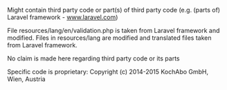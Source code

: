 Might contain third party code or part(s) of third party code
(e.g. (parts of) Laravel framework - www.laravel.com)

File resources/lang/en/validation.php is taken from Laravel framework and modified.
Files in resources/lang are modified and translated files taken from Laravel framework.

No claim is made here regarding third party code or its parts

Specific code is proprietary: Copyright (c) 2014-2015 KochAbo GmbH, Wien, Austria
